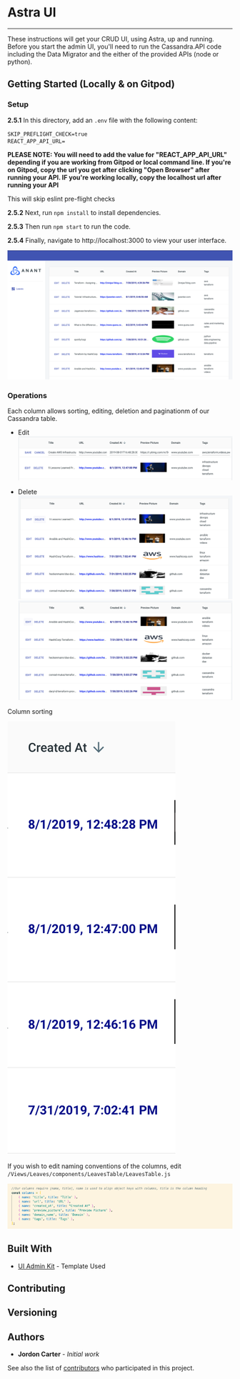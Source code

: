 # Astra UI
---
These instructions will get your CRUD UI, using Astra, up and running.
Before you start the admin UI, you'll need to run the Cassandra.API code including the Data Migrator and the either of the provided APIs (node or python).

## Getting Started (Locally & on Gitpod)

### Setup

**2.5.1** In this directory, add an `.env` file with the following content:

```
SKIP_PREFLIGHT_CHECK=true
REACT_APP_API_URL=
```
**PLEASE NOTE: You will need to add the value for "REACT_APP_API_URL" depending if you are working from Gitpod or local command line. If you're on Gitpod, copy the url you get after clicking "Open Browser" after running your API. IF you're working locally, copy the localhost url after running your API**

This will skip eslint pre-flight checks

**2.5.2** Next, run `npm install` to install dependencies.

**2.5.3** Then run `npm start` to run the code.

**2.5.4** Finally, navigate to http://localhost:3000 to view your user interface.

![Astra](src/assets/astra_ui.png)


### Operations

Each column allows sorting, editing, deletion and paginationm of our Cassandra table.


- Edit
![Astra](src/assets/edit5.png)


- Delete
![Astra](src/assets/edit3.png)
![Astra](src/assets/edit4.png)


Column sorting

![Astra](src/assets/edit2.png)


If you wish to edit naming conventions of the columns, edit `/Views/Leaves/components/LeavesTable/LeavesTable.js`

![Astra](src/assets/LeavesTableColumns.png)


## Built With

* [UI Admin Kit](https://material-ui.com/store/items/devias-kit/) - Template Used

## Contributing

## Versioning

## Authors
* **Jordon Carter** - *Initial work*

See also the list of [contributors](https://github.com/your/project/contributors) who participated in this project.
